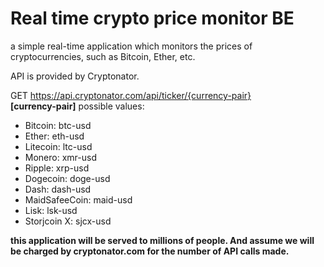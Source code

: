 # Real time crypto price monitor BE
a simple real-time application which monitors the prices of cryptocurrencies, such as Bitcoin, Ether, etc.  

API is provided by Cryptonator.  

GET https://api.cryptonator.com/api/ticker/{currency-pair}  
**[currency-pair]** possible values:

- Bitcoin: btc-usd
- Ether: eth-usd
- Litecoin: ltc-usd
- Monero: xmr-usd
- Ripple: xrp-usd
- Dogecoin: doge-usd
- Dash: dash-usd
- MaidSafeeCoin: maid-usd
- Lisk: lsk-usd
- Storjcoin X: sjcx-usd

**this application will be served to millions of people. And assume we will be charged by cryptonator.com for the number of API calls made.**

